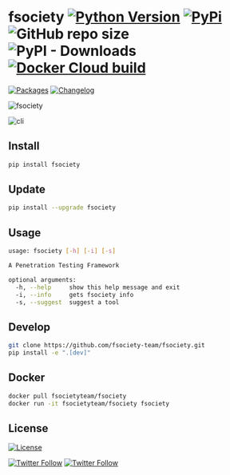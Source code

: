 # fsociety [![Python Version](https://img.shields.io/pypi/pyversions/fsociety?color=orange&style=flat-square)](https://www.python.org/downloads/) [![PyPi](https://img.shields.io/pypi/v/fsociety?style=flat-square)](https://pypi.org/project/fsociety/) ![GitHub repo size](https://img.shields.io/github/languages/code-size/fsociety-team/fsociety?style=flat-square) ![PyPI - Downloads](https://img.shields.io/pypi/dm/fsociety?style=flat-square) [![Docker Cloud build](https://img.shields.io/docker/cloud/build/fsocietyteam/fsociety?style=flat-square)](https://hub.docker.com/r/fsocietyteam/fsociety)

[![Packages](https://img.shields.io/badge/PACKAGES.md-red?style=flat-square)](https://github.com/fsociety-team/fsociety/blob/master/PACKAGES.md) [![Changelog](https://img.shields.io/badge/CHANGELOG.md-red?style=flat-square)](https://github.com/fsociety-team/fsociety/blob/master/CHANGELOG.md)

![fsociety](https://raw.githubusercontent.com/fsociety-team/fsociety/master/images/fsociety.png)

![cli](https://raw.githubusercontent.com/fsociety-team/fsociety/master/images/cli.png)

## Install

```bash
pip install fsociety
```

## Update

```bash
pip install --upgrade fsociety
```

## Usage

```bash
usage: fsociety [-h] [-i] [-s]

A Penetration Testing Framework

optional arguments:
  -h, --help     show this help message and exit
  -i, --info     gets fsociety info
  -s, --suggest  suggest a tool
```

## Develop

```bash
git clone https://github.com/fsociety-team/fsociety.git
pip install -e ".[dev]"
```

## Docker

```bash
docker pull fsocietyteam/fsociety
docker run -it fsocietyteam/fsociety fsociety
```

## License

[![License](https://img.shields.io/pypi/l/fsociety?style=flat-square)](https://github.com/fsociety-team/fsociety/blob/master/LICENSE)

[![Twitter Follow](https://img.shields.io/badge/fuck%20it-ship%20it-blue?style=flat-square)](https://twitter.com/fsociety_team) [![Twitter Follow](https://img.shields.io/twitter/follow/fsociety_team?color=blue&style=flat-square)](https://twitter.com/fsociety_team)
